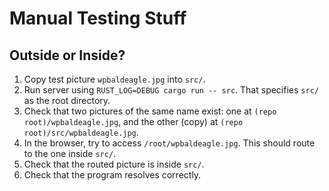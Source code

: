 # Manual Testing Stuff

## Outside or Inside?

1. Copy test picture `wpbaldeagle.jpg` into `src/`.
2. Run server using `RUST_LOG=DEBUG cargo run -- src`. That specifies `src/`
as the root directory.
3. Check that two pictures of the same name exist: one at
`(repo root)/wpbaldeagle.jpg`, and the other (copy) at
`(repo root)/src/wpbaldeagle.jpg`.
4. In the browser, try to access `/root/wpbaldeagle.jpg`. This should
route to the one inside `src/`.
5. Check that the routed picture is inside `src/`.
6. Check that the program resolves correctly.
